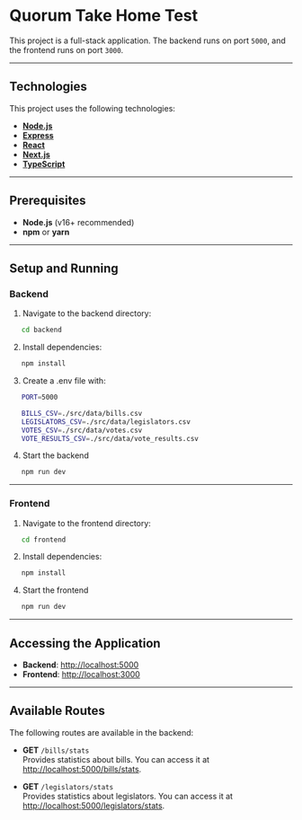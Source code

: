 # Quorum Take Home Test

This project is a full-stack application. The backend runs on port `5000`, and the frontend runs on port `3000`.

---

## Technologies

This project uses the following technologies:

- [**Node.js**](https://nodejs.org/)
- [**Express**](https://expressjs.com/)
- [**React**](https://react.dev/)
- [**Next.js**](https://nextjs.org/)
- [**TypeScript**](https://www.typescriptlang.org/)

---

## Prerequisites

- **Node.js** (v16+ recommended)
- **npm** or **yarn**

---

## Setup and Running

### Backend

1. Navigate to the backend directory:

```bash
   cd backend
```

2. Install dependencies:

```bash
   npm install
```

3. Create a .env file with:

```bash
   PORT=5000

   BILLS_CSV=./src/data/bills.csv
   LEGISLATORS_CSV=./src/data/legislators.csv
   VOTES_CSV=./src/data/votes.csv
   VOTE_RESULTS_CSV=./src/data/vote_results.csv
```

4. Start the backend

```bash
   npm run dev
```

---

### Frontend

1. Navigate to the frontend directory:

```bash
   cd frontend
```

2. Install dependencies:

```bash
   npm install
```

4. Start the frontend

```bash
   npm run dev
```

---

## Accessing the Application

- **Backend**: [http://localhost:5000](http://localhost:5000)
- **Frontend**: [http://localhost:3000](http://localhost:3000)

---

## Available Routes

The following routes are available in the backend:

- **GET** `/bills/stats`  
  Provides statistics about bills. You can access it at [http://localhost:5000/bills/stats](http://localhost:5000/bills/stats).

- **GET** `/legislators/stats`  
  Provides statistics about legislators. You can access it at [http://localhost:5000/legislators/stats](http://localhost:5000/legislators/stats).
